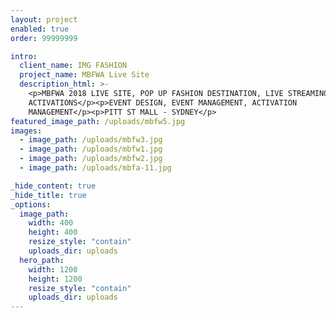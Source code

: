 ```yaml
---
layout: project
enabled: true
order: 99999999

intro:
  client_name: IMG FASHION
  project_name: MBFWA Live Site
  description_html: >-
    <p>MBFWA 2018 LIVE SITE, POP UP FASHION DESTINATION, LIVE STREAMING, SPONSOR
    ACTIVATIONS</p><p>EVENT DESIGN, EVENT MANAGEMENT, ACTIVATION
    MANAGEMENT</p><p>PITT ST MALL - SYDNEY</p>
featured_image_path: /uploads/mbfw5.jpg
images:
  - image_path: /uploads/mbfw3.jpg
  - image_path: /uploads/mbfw1.jpg
  - image_path: /uploads/mbfw2.jpg
  - image_path: /uploads/mbfa-11.jpg

_hide_content: true
_hide_title: true
_options:
  image_path:
    width: 400
    height: 400
    resize_style: "contain"
    uploads_dir: uploads
  hero_path:
    width: 1200
    height: 1200
    resize_style: "contain"
    uploads_dir: uploads
---
```

